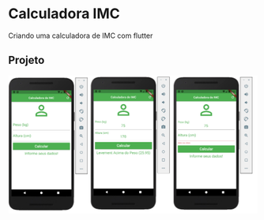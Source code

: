 # Calculadora IMC

Criando uma calculadora de IMC com flutter

## Projeto

![alt text](https://github.com/Ellissandro/flutter_calculadora_imc/blob/master/images/calculadora_imc.png)
